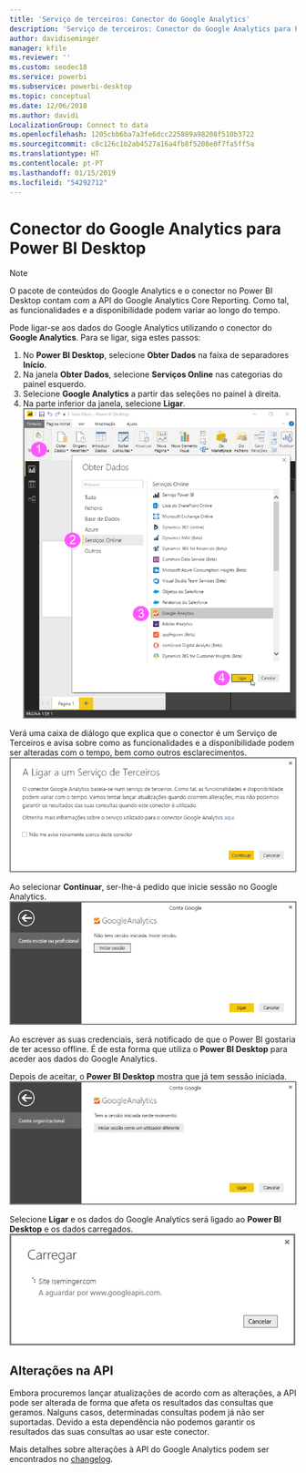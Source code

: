```yaml
---
title: 'Serviço de terceiros: Conector do Google Analytics'
description: 'Serviço de terceiros: Conector do Google Analytics para Power BI Desktop'
author: davidiseminger
manager: kfile
ms.reviewer: ''
ms.custom: seodec18
ms.service: powerbi
ms.subservice: powerbi-desktop
ms.topic: conceptual
ms.date: 12/06/2018
ms.author: davidi
LocalizationGroup: Connect to data
ms.openlocfilehash: 1205cbb6ba7a3fe6dcc225889a98208f510b3722
ms.sourcegitcommit: c8c126c1b2ab4527a16a4fb8f5208e0f7fa5ff5a
ms.translationtype: HT
ms.contentlocale: pt-PT
ms.lasthandoff: 01/15/2019
ms.locfileid: "54292712"
---
```

# <a name="google-analytics-connector-for-power-bi-desktop"></a>Conector do Google Analytics para Power BI Desktop
> [!NOTE]
> O pacote de conteúdos do Google Analytics e o conector no Power BI Desktop contam com a API do Google Analytics Core Reporting. Como tal, as funcionalidades e a disponibilidade podem variar ao longo do tempo.

Pode ligar-se aos dados do Google Analytics utilizando o conector do **Google Analytics**. Para se ligar, siga estes passos:

1. No **Power BI Desktop**, selecione **Obter Dados** na faixa de separadores **Início**.
2. Na janela **Obter Dados**, selecione **Serviços Online** nas categorias do painel esquerdo.
3. Selecione **Google Analytics** a partir das seleções no painel à direita.
4. Na parte inferior da janela, selecione **Ligar**.  
   ![](media/service-google-analytics-connector/tps_googleanalytics_1.png)

Verá uma caixa de diálogo que explica que o conector é um Serviço de Terceiros e avisa sobre como as funcionalidades e a disponibilidade podem ser alteradas com o tempo, bem como outros esclarecimentos.  
![](media/service-google-analytics-connector/tps_googleanalytics_2.png)

Ao selecionar **Continuar**, ser-lhe-á pedido que inicie sessão no Google Analytics.  
![](media/service-google-analytics-connector/tps_googleanalytics_3.png)

Ao escrever as suas credenciais, será notificado de que o Power BI gostaria de ter acesso offline. É de esta forma que utiliza o **Power BI Desktop** para aceder aos dados do Google Analytics.  

Depois de aceitar, o **Power BI Desktop** mostra que já tem sessão iniciada.  
![](media/service-google-analytics-connector/tps_googleanalytics_5.png)

Selecione **Ligar** e os dados do Google Analytics será ligado ao **Power BI Desktop** e os dados carregados.  
![](media/service-google-analytics-connector/tps_googleanalytics_6.png)

## <a name="changes-to-the-api"></a>Alterações na API
Embora procuremos lançar atualizações de acordo com as alterações, a API pode ser alterada de forma que afeta os resultados das consultas que geramos. Nalguns casos, determinadas consultas podem já não ser suportadas. Devido a esta dependência não podemos garantir os resultados das suas consultas ao usar este conector.

Mais detalhes sobre alterações à API do Google Analytics podem ser encontrados no [changelog](https://developers.google.com/analytics/devguides/changelog).

